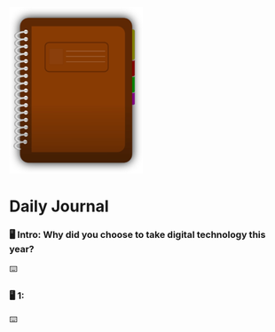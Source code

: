 ![journal](/images/diary.png)
# Daily Journal

### 🖥 Intro: Why did you choose to take digital technology this year?
<!-- Write your first journal answer here -->
⌨️ 

### 🖥 1:
⌨️ 
